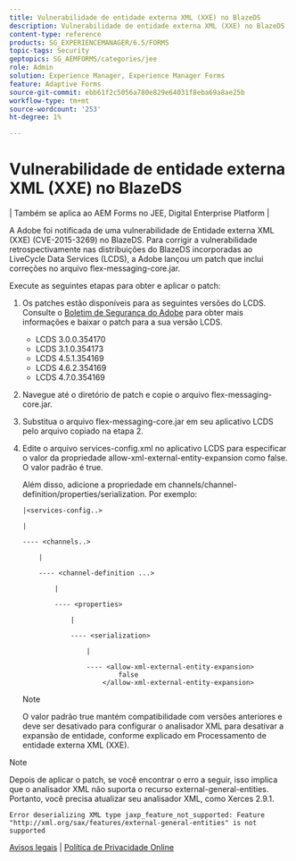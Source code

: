 ```yaml
---
title: Vulnerabilidade de entidade externa XML (XXE) no BlazeDS
description: Vulnerabilidade de entidade externa XML (XXE) no BlazeDS
content-type: reference
products: SG_EXPERIENCEMANAGER/6.5/FORMS
topic-tags: Security
geptopics: SG_AEMFORMS/categories/jee
role: Admin
solution: Experience Manager, Experience Manager Forms
feature: Adaptive Forms
source-git-commit: ebb61f2c5056a780e829e64031f8eba69a8ae25b
workflow-type: tm+mt
source-wordcount: '253'
ht-degree: 1%

---
```


# Vulnerabilidade de entidade externa XML (XXE) no BlazeDS

| Também se aplica ao AEM Forms no JEE, Digital Enterprise Platform |

A Adobe foi notificada de uma vulnerabilidade de Entidade externa XML (XXE) (CVE-2015-3269) no BlazeDS. Para corrigir a vulnerabilidade retrospectivamente nas distribuições do BlazeDS incorporadas ao LiveCycle Data Services (LCDS), a Adobe lançou um patch que inclui correções no arquivo flex-messaging-core.jar.

Execute as seguintes etapas para obter e aplicar o patch:

1. Os patches estão disponíveis para as seguintes versões do LCDS. Consulte o [Boletim de Segurança do Adobe](https://chl-author-preview.corp.adobe.com/content/help/en/security/products/livecycleds/apsb15-20.html) para obter mais informações e baixar o patch para a sua versão LCDS.

   * LCDS 3.0.0.354170
   * LCDS 3.1.0.354173
   * LCDS 4.5.1.354169
   * LCDS 4.6.2.354169
   * LCDS 4.7.0.354169

1. Navegue até o diretório de patch e copie o arquivo flex-messaging-core.jar.

1. Substitua o arquivo flex-messaging-core.jar em seu aplicativo LCDS pelo arquivo copiado na etapa 2.

1. Edite o arquivo services-config.xml no aplicativo LCDS para especificar o valor da propriedade allow-xml-external-entity-expansion como false. O valor padrão é true.

   Além disso, adicione a propriedade em channels/channel-definition/properties/serialization. Por exemplo:

   ```
   |<services-config..>
   
   |
   
   ---- <channels..>
   
       |
   
       ---- <channel-definition ...>
   
           |
   
           ---- <properties>
   
               |
   
               ---- <serialization>
   
                   |
   
                   ---- <allow-xml-external-entity-expansion>
                           false
                       </allow-xml-external-entity-expansion>
   ```

   >[!NOTE]
   >
   >O valor padrão true mantém compatibilidade com versões anteriores e deve ser desativado para configurar o analisador XML para desativar a expansão de entidade, conforme explicado em Processamento de entidade externa XML (XXE).

>[!NOTE]
>
>Depois de aplicar o patch, se você encontrar o erro a seguir, isso implica que o analisador XML não suporta o recurso external-general-entities. Portanto, você precisa atualizar seu analisador XML, como Xerces 2.9.1.

```Error deserializing XML type jaxp_feature_not_supported: Feature "http://xml.org/sax/features/external-general-entities" is not supported```

[Avisos legais](https://chl-author-preview.corp.adobe.com/content/help/en/legal/legal-notices.html)    |    [Política de Privacidade Online](https://www.adobe.com/br/privacy.html)